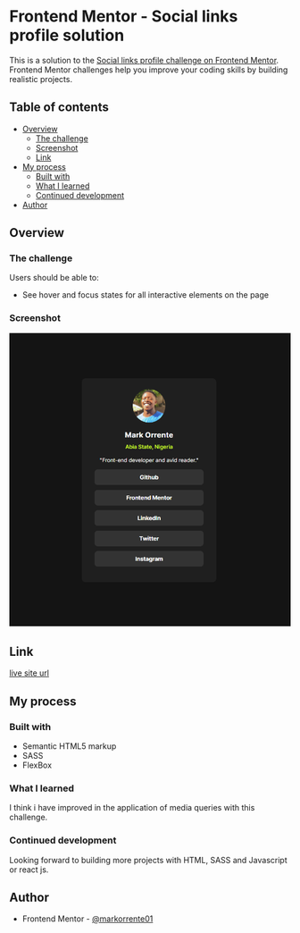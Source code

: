 # Frontend Mentor - Social links profile solution

This is a solution to the [Social links profile challenge on Frontend Mentor](https://www.frontendmentor.io/challenges/social-links-profile-UG32l9m6dQ). Frontend Mentor challenges help you improve your coding skills by building realistic projects. 

## Table of contents

- [Overview](#overview)
  - [The challenge](#the-challenge)
  - [Screenshot](#screenshot)
  - [Link](#link)
- [My process](#my-process)
  - [Built with](#built-with)
  - [What I learned](#what-i-learned)
  - [Continued development](#continued-development)
- [Author](#author)

## Overview

### The challenge

Users should be able to:

- See hover and focus states for all interactive elements on the page

### Screenshot
![project-screenshot](social-link-sc.png)

## Link
[live site url](https://markorrente01.github.io/social-links/)

## My process

### Built with

* Semantic HTML5 markup
* SASS
* FlexBox

### What I learned

I think i have improved in the application of media queries with this challenge.



### Continued development
Looking forward to building more projects with HTML, SASS and Javascript or react js.


## Author
- Frontend Mentor - [@markorrente01](https://www.frontendmentor.io/profile/markorrente01)
